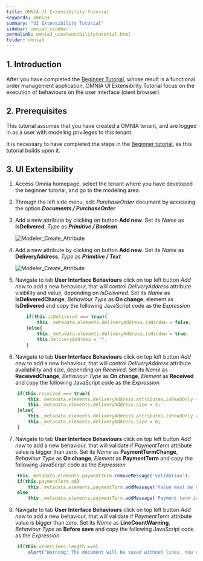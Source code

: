 ```yaml
---
title: OMNIA UI Extensibility Tutorial
keywords: omnia3
summary: "UI Extensibility Tutorial"
sidebar: omnia3_sidebar
permalink: omnia3_uiextensibilitytutorial.html
folder: omnia3
---
```



## 1. Introduction

After you have completed the [Beginner Tutorial](https://docs.numbersbelieve.com/omnia3_beginnertutorial.html), whose result is a functional order management application, OMNIA UI Extensibility Tutorial focus on the execution of behaviours on the user interface (cient browser).

## 2. Prerequisites

This tutorial assumes that you have created a OMNIA tenant, and are logged in as a user with modeling privileges to this tenant.

It is necessary to have completed the steps in the  [Beginner tutorial](http://docs.numbersbelieve.com/omnia3_beginnertutorial.html), as this tutorial builds upon it.

## 3. UI Extensibility

1. Access Omnia homepage, select the tenant where you have developed the beginner tutorial, and go to the modeling area.

2. Through the left side menu, edit *PurchaseOrder* document by accessing the option ***Documents / PurchaseOrder***

3. Add a new attribute by clicking on button **Add new**. Set its *Name* as **IsDelivered**, *Type* as ***Primitive / Boolean***

    ![Modeler_Create_Attribute](/images/tutorials/beginner/Modeler-Create-Attribute.PNG)
    
4. Add a new attribute by clicking on button **Add new**. Set its *Name* as **DeliveryAddress**, *Type* as ***Primitive / Text***

    ![Modeler_Create_Attribute](/images/tutorials/beginner/Modeler-Create-Attribute.PNG)
    
5. Navigate to tab **User Interface Behaviours** click on top left button *Add new* to add a new behaviour, that will control  *DeliveryAddress* attribute visibility and value, depending on *IsDelivered*. Set its *Name* as **IsDeliveredChange**, *Behaviour Type* as **On change**, element as **IsDelivered** and copy the following JavaScript code as the *Expression*

    ```JavaScript
        if(this.isDelivered === true){
            this._metadata.elements.deliveryAddress.isHidden = false;
        }else{
            this._metadata.elements.deliveryAddress.isHidden = true;
            this.deliveryAddress = "";    
        }    
    ```

6. Navigate to tab **User Interface Behaviours** click on top left button *Add new* to add a new behaviour, that will control  *DeliveryAddress* attribute availability and size, depending on *Received*. Set its *Name* as **ReceivedChange**, *Behaviour Type* as **On change**, *Element* as **Received** and copy the following JavaScript code as the *Expression*

```JavaScript
    if(this.received === true){
        this._metadata.elements.deliveryAddress.attributes.isReadOnly = true;
        this._metadata.elements.deliveryAddress.size = 4;
    }else{
        this._metadata.elements.deliveryAddress.attributes.isReadOnly = false;
        this._metadata.elements.deliveryAddress.size = 6;
    }    
```

7. Navigate to tab **User Interface Behaviours** click on top left button *Add new* to add a new behaviour, that will validate if   *PaymentTerm* attribute value is bigger than zero. Set its *Name* as **PaymentTermChange**, *Behaviour Type* as **On change**, *Element* as **PaymentTerm** and copy the following JavaScript code as the *Expression*

```JavaScript
    this._metadata.elements.paymentTerm.removeMessage('validation');
    if(this.paymentTerm <0)
        this._metadata.elements.paymentTerm.addMessage('Value must be bigger than zero','error',  'validation');
    else
        this._metadata.elements.paymentTerm.addMessage('Payment term is valid','success',  'validation');    
```

8. Navigate to tab **User Interface Behaviours** click on top left button *Add new* to add a new behaviour, that will validate if   *PaymentTerm* attribute value is bigger than zero. Set its *Name* as **LineCountWarning**, *Behaviour Type* as **Before save** and copy the following JavaScript code as the *Expression*

```JavaScript
    if(this.orderLines.length ==0)
        alert("Warning: The document will be saved without lines. You can add them by editing it.");
```
